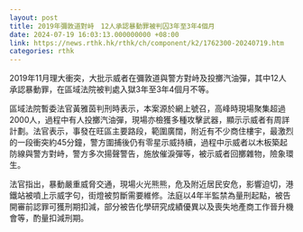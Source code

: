 ```yaml
---
layout: post
title: 2019年彌敦道對峙　12人承認暴動罪被判囚3年至3年4個月
date: 2024-07-19 16:03:13.000000000 +08:00
link: https://news.rthk.hk/rthk/ch/component/k2/1762300-20240719.htm
categories: rthk
---
```


2019年11月理大衝突，大批示威者在彌敦道與警方對峙及投擲汽油彈，其中12人承認暴動罪，在區域法院被判處入獄3年至3年4個月不等。

區域法院暫委法官黃雅茵判刑時表示，本案源於網上號召，高峰時現場聚集超過2000人，過程中有人投擲汽油彈，現場亦檢獲多種攻擊武器，顯示示威者有周詳計劃。法官表示，事發在旺區主要路段，範圍廣闊，附近有不少商住樓宇，最激烈的一段衝突約45分鐘，警方圍捕後仍有零星示威持續，過程中示威者以木板築起防線與警方對峙，警方多次揚聲警告，施放催淚彈等，被示威者回擲雜物，險象環生。

法官指出，暴動嚴重威脅交通，現場火光熊熊，危及附近居民安危，影響迫切，港鐵站被噴上示威字句，街燈被剪斷需要維修。法庭以4年半監禁為量刑起點，被告開審前認罪可獲刑期扣減，部分被告化學研究成績優異以及喪失地產商工作晉升機會等，酌量扣減刑期。
